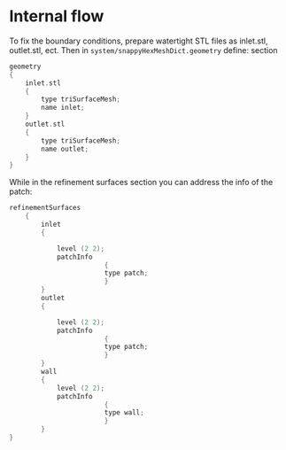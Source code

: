 # Internal flow

To fix the boundary conditions, prepare watertight STL files as
inlet.stl, outlet.stl, ect. Then in ```system/snappyHexMeshDict.geometry``` define:
section
```c++
geometry
{
    inlet.stl
    {
        type triSurfaceMesh;
        name inlet;
    }
    outlet.stl
    {
        type triSurfaceMesh;
        name outlet;
    }
}

```
While in the refinement surfaces section you can address the
info of the patch:
```c++
refinementSurfaces
    {
        inlet
        {

            level (2 2);
            patchInfo
                        {
                        type patch;
                        }
        }
        outlet
        {

            level (2 2);
            patchInfo
                        {
                        type patch;
                        }
        }
        wall
        {
            level (2 2);
            patchInfo
                        {
                        type wall;
                        }
        }
}
```

